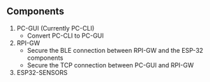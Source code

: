 ## Components
1. PC-GUI (Currently PC-CLI)
    - Convert PC-CLI to PC-GUI 
2. RPI-GW
    - Secure the BLE connection between RPI-GW and the ESP-32 components
    - Secure the TCP connection between PC-GUI and RPI-GW
3. ESP32-SENSORS